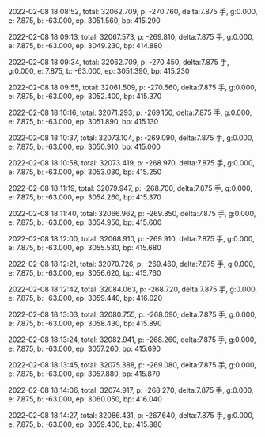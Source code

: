 2022-02-08 18:08:52, total: 32062.709, p: -270.760, delta:7.875 手, g:0.000, e: 7.875, b: -63.000, ep: 3051.560, bp: 415.290

2022-02-08 18:09:13, total: 32067.573, p: -269.810, delta:7.875 手, g:0.000, e: 7.875, b: -63.000, ep: 3049.230, bp: 414.880

2022-02-08 18:09:34, total: 32062.709, p: -270.450, delta:7.875 手, g:0.000, e: 7.875, b: -63.000, ep: 3051.390, bp: 415.230

2022-02-08 18:09:55, total: 32061.509, p: -270.560, delta:7.875 手, g:0.000, e: 7.875, b: -63.000, ep: 3052.400, bp: 415.370

2022-02-08 18:10:16, total: 32071.293, p: -269.150, delta:7.875 手, g:0.000, e: 7.875, b: -63.000, ep: 3051.890, bp: 415.130

2022-02-08 18:10:37, total: 32073.104, p: -269.090, delta:7.875 手, g:0.000, e: 7.875, b: -63.000, ep: 3050.910, bp: 415.000

2022-02-08 18:10:58, total: 32073.419, p: -268.970, delta:7.875 手, g:0.000, e: 7.875, b: -63.000, ep: 3053.030, bp: 415.250

2022-02-08 18:11:19, total: 32079.947, p: -268.700, delta:7.875 手, g:0.000, e: 7.875, b: -63.000, ep: 3054.260, bp: 415.370

2022-02-08 18:11:40, total: 32066.962, p: -269.850, delta:7.875 手, g:0.000, e: 7.875, b: -63.000, ep: 3054.950, bp: 415.600

2022-02-08 18:12:00, total: 32068.910, p: -269.910, delta:7.875 手, g:0.000, e: 7.875, b: -63.000, ep: 3055.530, bp: 415.680

2022-02-08 18:12:21, total: 32070.726, p: -269.460, delta:7.875 手, g:0.000, e: 7.875, b: -63.000, ep: 3056.620, bp: 415.760

2022-02-08 18:12:42, total: 32084.063, p: -268.720, delta:7.875 手, g:0.000, e: 7.875, b: -63.000, ep: 3059.440, bp: 416.020

2022-02-08 18:13:03, total: 32080.755, p: -268.690, delta:7.875 手, g:0.000, e: 7.875, b: -63.000, ep: 3058.430, bp: 415.890

2022-02-08 18:13:24, total: 32082.941, p: -268.260, delta:7.875 手, g:0.000, e: 7.875, b: -63.000, ep: 3057.260, bp: 415.690

2022-02-08 18:13:45, total: 32075.388, p: -269.080, delta:7.875 手, g:0.000, e: 7.875, b: -63.000, ep: 3057.880, bp: 415.870

2022-02-08 18:14:06, total: 32074.917, p: -268.270, delta:7.875 手, g:0.000, e: 7.875, b: -63.000, ep: 3060.050, bp: 416.040

2022-02-08 18:14:27, total: 32086.431, p: -267.640, delta:7.875 手, g:0.000, e: 7.875, b: -63.000, ep: 3059.400, bp: 415.880